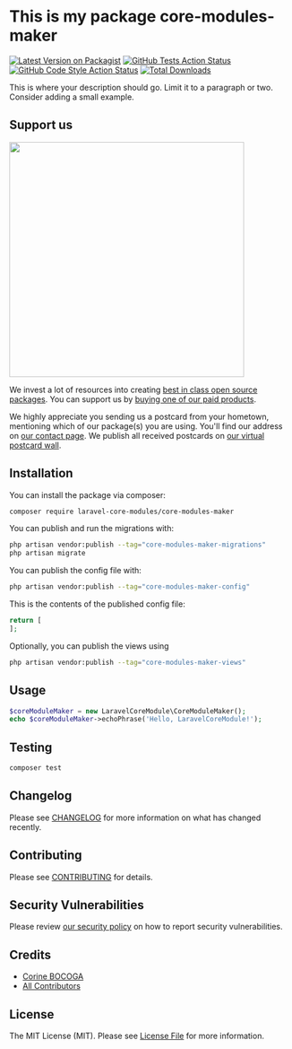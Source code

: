 # This is my package core-modules-maker

[![Latest Version on Packagist](https://img.shields.io/packagist/v/laravel-core-modules/core-modules-maker.svg?style=flat-square)](https://packagist.org/packages/laravel-core-modules/core-modules-maker)
[![GitHub Tests Action Status](https://img.shields.io/github/actions/workflow/status/laravel-core-modules/core-modules-maker/run-tests.yml?branch=main&label=tests&style=flat-square)](https://github.com/laravel-core-modules/core-modules-maker/actions?query=workflow%3Arun-tests+branch%3Amain)
[![GitHub Code Style Action Status](https://img.shields.io/github/actions/workflow/status/laravel-core-modules/core-modules-maker/fix-php-code-style-issues.yml?branch=main&label=code%20style&style=flat-square)](https://github.com/laravel-core-modules/core-modules-maker/actions?query=workflow%3A"Fix+PHP+code+style+issues"+branch%3Amain)
[![Total Downloads](https://img.shields.io/packagist/dt/laravel-core-modules/core-modules-maker.svg?style=flat-square)](https://packagist.org/packages/laravel-core-modules/core-modules-maker)

This is where your description should go. Limit it to a paragraph or two. Consider adding a small example.

## Support us

[<img src="https://github-ads.s3.eu-central-1.amazonaws.com/core-modules-maker.jpg?t=1" width="419px" />](https://spatie.be/github-ad-click/core-modules-maker)

We invest a lot of resources into creating [best in class open source packages](https://spatie.be/open-source). You can support us by [buying one of our paid products](https://spatie.be/open-source/support-us).

We highly appreciate you sending us a postcard from your hometown, mentioning which of our package(s) you are using. You'll find our address on [our contact page](https://spatie.be/about-us). We publish all received postcards on [our virtual postcard wall](https://spatie.be/open-source/postcards).

## Installation

You can install the package via composer:

```bash
composer require laravel-core-modules/core-modules-maker
```

You can publish and run the migrations with:

```bash
php artisan vendor:publish --tag="core-modules-maker-migrations"
php artisan migrate
```

You can publish the config file with:

```bash
php artisan vendor:publish --tag="core-modules-maker-config"
```

This is the contents of the published config file:

```php
return [
];
```

Optionally, you can publish the views using

```bash
php artisan vendor:publish --tag="core-modules-maker-views"
```

## Usage

```php
$coreModuleMaker = new LaravelCoreModule\CoreModuleMaker();
echo $coreModuleMaker->echoPhrase('Hello, LaravelCoreModule!');
```

## Testing

```bash
composer test
```

## Changelog

Please see [CHANGELOG](CHANGELOG.md) for more information on what has changed recently.

## Contributing

Please see [CONTRIBUTING](CONTRIBUTING.md) for details.

## Security Vulnerabilities

Please review [our security policy](../../security/policy) on how to report security vulnerabilities.

## Credits

- [Corine BOCOGA](https://github.com/cocorine999)
- [All Contributors](../../contributors)

## License

The MIT License (MIT). Please see [License File](LICENSE.md) for more information.
